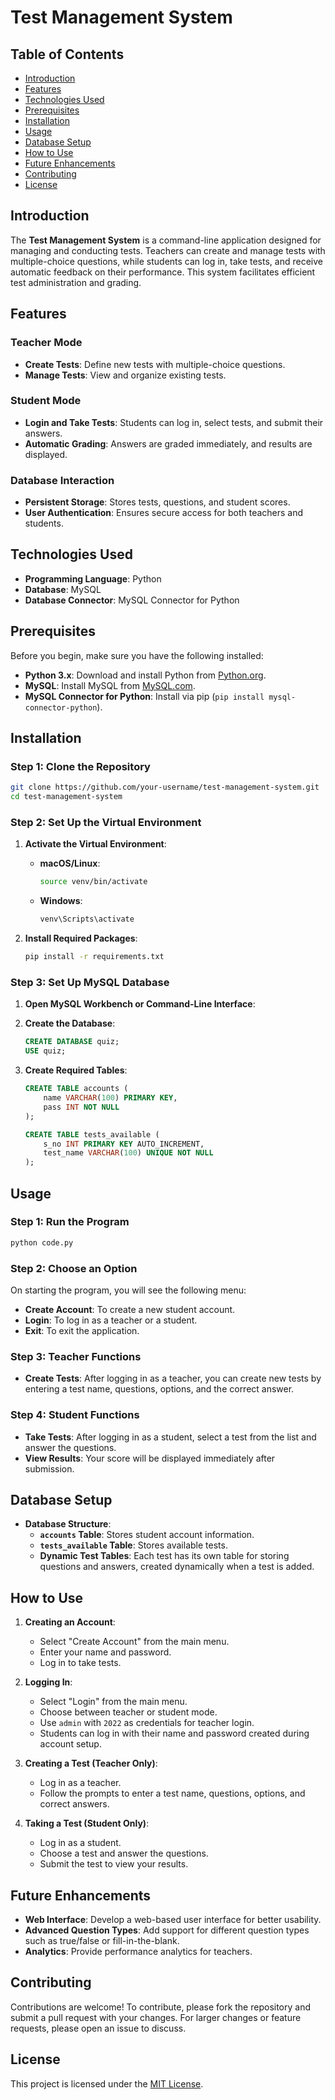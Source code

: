 # Test Management System

## Table of Contents

- [Introduction](#introduction)
- [Features](#features)
- [Technologies Used](#technologies-used)
- [Prerequisites](#prerequisites)
- [Installation](#installation)
- [Usage](#usage)
- [Database Setup](#database-setup)
- [How to Use](#how-to-use)
- [Future Enhancements](#future-enhancements)
- [Contributing](#contributing)
- [License](#license)

## Introduction

The **Test Management System** is a command-line application designed for managing and conducting tests. Teachers can create and manage tests with multiple-choice questions, while students can log in, take tests, and receive automatic feedback on their performance. This system facilitates efficient test administration and grading.

## Features

### Teacher Mode
- **Create Tests**: Define new tests with multiple-choice questions.
- **Manage Tests**: View and organize existing tests.

### Student Mode
- **Login and Take Tests**: Students can log in, select tests, and submit their answers.
- **Automatic Grading**: Answers are graded immediately, and results are displayed.

### Database Interaction
- **Persistent Storage**: Stores tests, questions, and student scores.
- **User Authentication**: Ensures secure access for both teachers and students.

## Technologies Used

- **Programming Language**: Python
- **Database**: MySQL
- **Database Connector**: MySQL Connector for Python

## Prerequisites

Before you begin, make sure you have the following installed:

- **Python 3.x**: Download and install Python from [Python.org](https://www.python.org/downloads/).
- **MySQL**: Install MySQL from [MySQL.com](https://dev.mysql.com/downloads/).
- **MySQL Connector for Python**: Install via pip (`pip install mysql-connector-python`).

## Installation

### Step 1: Clone the Repository

```bash
git clone https://github.com/your-username/test-management-system.git
cd test-management-system
```

### Step 2: Set Up the Virtual Environment

1. **Activate the Virtual Environment**:

   - **macOS/Linux**:
     ```bash
     source venv/bin/activate
     ```

   - **Windows**:
     ```bash
     venv\Scripts\activate
     ```

2. **Install Required Packages**:
   ```bash
   pip install -r requirements.txt
   ```

### Step 3: Set Up MySQL Database

1. **Open MySQL Workbench or Command-Line Interface**:
2. **Create the Database**:
   ```sql
   CREATE DATABASE quiz;
   USE quiz;
   ```

3. **Create Required Tables**:
   ```sql
   CREATE TABLE accounts (
       name VARCHAR(100) PRIMARY KEY,
       pass INT NOT NULL
   );

   CREATE TABLE tests_available (
       s_no INT PRIMARY KEY AUTO_INCREMENT,
       test_name VARCHAR(100) UNIQUE NOT NULL
   );
   ```

## Usage

### Step 1: Run the Program

```bash
python code.py
```

### Step 2: Choose an Option

On starting the program, you will see the following menu:

- **Create Account**: To create a new student account.
- **Login**: To log in as a teacher or a student.
- **Exit**: To exit the application.

### Step 3: Teacher Functions

- **Create Tests**: After logging in as a teacher, you can create new tests by entering a test name, questions, options, and the correct answer.

### Step 4: Student Functions

- **Take Tests**: After logging in as a student, select a test from the list and answer the questions.
- **View Results**: Your score will be displayed immediately after submission.

## Database Setup

- **Database Structure**:
  - **`accounts` Table**: Stores student account information.
  - **`tests_available` Table**: Stores available tests.
  - **Dynamic Test Tables**: Each test has its own table for storing questions and answers, created dynamically when a test is added.

## How to Use

1. **Creating an Account**:
   - Select "Create Account" from the main menu.
   - Enter your name and password.
   - Log in to take tests.

2. **Logging In**:
   - Select "Login" from the main menu.
   - Choose between teacher or student mode.
   - Use `admin` with `2022` as credentials for teacher login.
   - Students can log in with their name and password created during account setup.

3. **Creating a Test (Teacher Only)**:
   - Log in as a teacher.
   - Follow the prompts to enter a test name, questions, options, and correct answers.

4. **Taking a Test (Student Only)**:
   - Log in as a student.
   - Choose a test and answer the questions.
   - Submit the test to view your results.

## Future Enhancements

- **Web Interface**: Develop a web-based user interface for better usability.
- **Advanced Question Types**: Add support for different question types such as true/false or fill-in-the-blank.
- **Analytics**: Provide performance analytics for teachers.

## Contributing

Contributions are welcome! To contribute, please fork the repository and submit a pull request with your changes. For larger changes or feature requests, please open an issue to discuss.

## License

This project is licensed under the [MIT License](https://opensource.org/licenses/MIT). 
